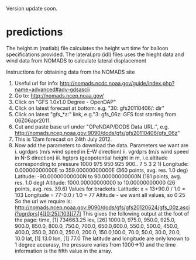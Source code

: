 Version update soon.

# predictions
The height.m (matlab) file calculates the height wrt time for balloon specifications provided.
The lateral.pro (idl) files uses the hieght data and wind data from NOMADS to calculate lateral displacement

Instructions for obtaining data from the NOMADS site

1. Useful url for info:  http://nomads.ncdc.noaa.gov/guide/index.php?name=advanced#adv-gdsascii
2. Go to: http://nomads.ncep.noaa.gov/
3. Click on "GFS 1.0x1.0 Degree - OpenDAP"
4. Click on latest forecast at bottom: e.g. "30: gfs20110406/: dir"
5. Click on latest "gfs_*z:" link, e.g."3: gfs_06z: GFS fcst starting from 06Z06apr2011. 
6. Cut and paste base url under "OPeNDAP/DODS Data URL:", e.g. http://nomads.ncep.noaa.gov:9090/dods/gfs/gfs20110406/gfs_06z"
7. This is 12am forecast on 24th July 2012.
8. Now add the parameters to download the data. Parameters we want are
i. ugrdprs (m/s wind speed in E-W direction)
ii. vgrdprs (m/s wind speed in N-S direction)
iii. hgtprs (geopotential height in m, i.e.altitude  corresponding to pressure
1000 975 950 925 900.. 7 5 3 2 1)
Longitude: 0.00000000000E to 359.00000000000E (360 points, avg. res. 1.0 deg)
Latitude: -90.00000000000N to 90.00000000000N (181 points, avg. res. 1.0 deg)
Altitude: 1000.00000000000 to 10.00000000000 (26 points, avg. res. 39.6)
Values for brackets:
Latitude: x = 13+90.0 / 1.0 = 103
Longitude = 77-0.0 / 1.0 = 77
Altitude - we want all values, so 0:25
So the url we require is:
http://nomads.ncep.noaa.gov:9090/dods/gfs/gfs20120624/gfs_00z.ascii?ugrdprs[4][0:25][103][77]
This gives the following output at the foot of the page:
time, [1]
734663.25
lev, [26]
1000.0, 975.0, 950.0, 925.0, 900.0, 850.0, 800.0, 750.0, 700.0, 650.0,600.0, 550.0, 500.0, 450.0, 400.0, 350.0, 300.0, 250.0, 200.0, 150.0,100.0, 70.0, 50.0, 30.0, 20.0, 10.0
lat, [1]
13.0
lon, [1]
77.0
The latitude and longitude are only known to 1 degree accurasy, the pressure varies from 1000->10 and the time information is the fifth value in the array.
